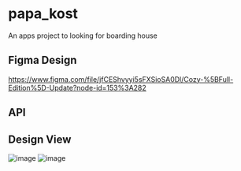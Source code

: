 # papa_kost

An apps project to looking for boarding house

## Figma Design
https://www.figma.com/file/jfCEShvyyi5sFXSioSA0Dl/Cozy-%5BFull-Edition%5D-Update?node-id=153%3A282

## API


## Design View
![image](https://user-images.githubusercontent.com/73772152/145670488-044b3f63-8886-46fd-92af-b576b7cfa19a.png)
![image](https://user-images.githubusercontent.com/73772152/145695452-0d330046-a4a7-447b-a427-79b00af102d0.png)

